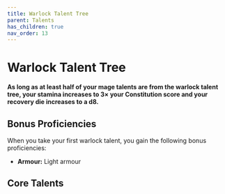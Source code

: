 ```yaml
---
title: Warlock Talent Tree
parent: Talents
has_children: true
nav_order: 13
---
```


# Warlock Talent Tree

**As long as at least half of your mage talents are from the warlock talent tree, your stamina increases to 3× your Constitution score and your recovery die increases to a d8.**

## Bonus Proficiencies
When you take your first warlock talent, you gain the following bonus proficiencies:
* **Armour:** Light armour

## Core Talents
